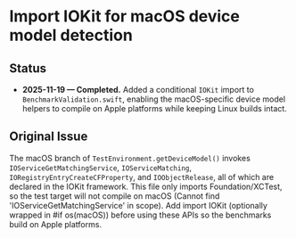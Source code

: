# Import IOKit for macOS device model detection

## Status
- **2025-11-19 — Completed.** Added a conditional `IOKit` import to `BenchmarkValidation.swift`, enabling the macOS-specific device model helpers to compile on Apple platforms while keeping Linux builds intact.

## Original Issue
The macOS branch of `TestEnvironment.getDeviceModel()` invokes `IOServiceGetMatchingService`, `IOServiceMatching`, `IORegistryEntryCreateCFProperty`, and `IOObjectRelease`, all of which are declared in the IOKit framework. This file only imports Foundation/XCTest, so the test target will not compile on macOS (Cannot find 'IOServiceGetMatchingService' in scope). Add import IOKit (optionally wrapped in #if os(macOS)) before using these APIs so the benchmarks build on Apple platforms.